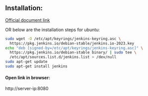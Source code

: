 Installation:
--------------
[Official document link](https://www.jenkins.io/doc/book/installing/)

OR below are the installation steps for ubuntu:

```bash
sudo wget -O /etc/apt/keyrings/jenkins-keyring.asc \
  https://pkg.jenkins.io/debian-stable/jenkins.io-2023.key
echo "deb [signed-by=/etc/apt/keyrings/jenkins-keyring.asc]" \
  https://pkg.jenkins.io/debian-stable binary/ | sudo tee \
  /etc/apt/sources.list.d/jenkins.list > /dev/null
sudo apt-get update
sudo apt-get install jenkins
```

#### Open link in browser: 
http://server-ip:8080




